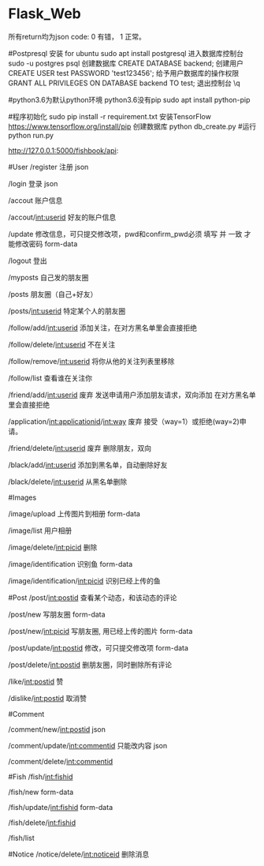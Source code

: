 # Flask_Web
所有return均为json
code: 0 有错， 1 正常。

#Postpresql 安装 for ubuntu
sudo apt install postgresql
进入数据库控制台
sudo -u postgres psql
创建数据库
CREATE DATABASE backend;
创建用户
CREATE USER test PASSWORD 'test123456';
给予用户数据库的操作权限
GRANT ALL PRIVILEGES ON DATABASE backend TO test;
退出控制台
\q

#python3.6为默认python环境
python3.6没有pip
sudo apt install python-pip

#程序初始化
sudo pip install -r requirement.txt
安装TensorFlow https://www.tensorflow.org/install/pip
创建数据库 python db_create.py
#运行
python run.py

http://127.0.0.1:5000/fishbook/api:

#User
/register
注册
json

/login
登录
json

/accout
账户信息

/accout/<int:userid>
好友的账户信息

/update
修改信息，可只提交修改项，pwd和confirm_pwd必须 填写 并 一致 才能修改密码
form-data

/logout
登出

/myposts
自己发的朋友圈

/posts
朋友圈（自己+好友）

/posts/<int:userid>
特定某个人的朋友圈

/follow/add/<int:userid>
添加关注，在对方黑名单里会直接拒绝

/follow/delete/<int:userid>
不在关注

/follow/remove/<int:userid>
将你从他的关注列表里移除

/follow/list
查看谁在关注你

/friend/add/<int:userid> 废弃
发送申请用户添加朋友请求，双向添加
在对方黑名单里会直接拒绝

/application/<int:applicationid>/<int:way> 废弃
接受（way=1）或拒绝(way=2)申请。

/friend/delete/<int:userid> 废弃
删除朋友，双向

/black/add/<int:userid>
添加到黑名单，自动删除好友

/black/delete/<int:userid>
从黑名单删除

#Images

/image/upload
上传图片到相册
form-data

/image/list
用户相册

/image/delete/<int:picid>
删除

/image/identification
识别鱼
form-data

/image/identification/<int:picid>
识别已经上传的鱼


#Post
/post/<int:postid>
查看某个动态，和该动态的评论

/post/new
写朋友圈
form-data

/post/new/<int:picid>
写朋友圈, 用已经上传的图片
form-data

/post/update/<int:postid>
修改，可只提交修改项
form-data

/post/delete/<int:postid>
删朋友圈，同时删除所有评论

/like/<int:postid>
赞

/dislike/<int:postid>
取消赞

#Comment

/comment/new/<int:postid>
json

/comment/update/<int:commentid>
只能改内容
json

/comment/delete/<int:commentid>

#Fish
/fish/<int:fishid>

/fish/new
form-data

/fish/update/<int:fishid>
form-data

/fish/delete/<int:fishid>

/fish/list

#Notice
/notice/delete/<int:noticeid>
删除消息
